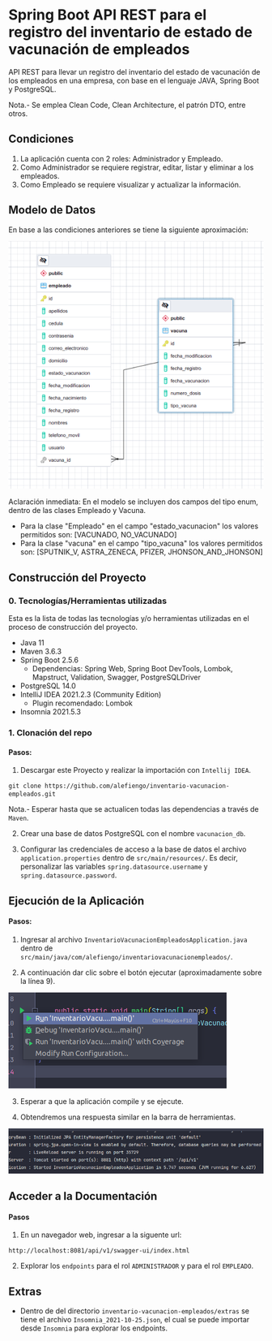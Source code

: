 # Spring Boot API REST para el registro del inventario de estado de vacunación de empleados

API REST para llevar un registro del inventario del estado de vacunación de los empleados 
en una empresa, con base en el lenguaje JAVA, Spring Boot y PostgreSQL.

Nota.- Se emplea Clean Code, Clean Architecture, el patrón DTO, entre otros.

## Condiciones

1. La aplicación cuenta con 2 roles: Administrador y Empleado.
2. Como Administrador se requiere registrar, editar, listar y eliminar a los empleados.
3. Como Empleado se requiere visualizar y actualizar la información.

## Modelo de Datos

En base a las condiciones anteriores se tiene la siguiente aproximación:

![](extras/img.png)

Aclaración inmediata: En el modelo se incluyen dos campos del tipo enum, dentro de las clases Empleado y Vacuna.

* Para la clase "Empleado" en el campo "estado_vacunacion" los valores permitidos son: [VACUNADO, NO_VACUNADO]
* Para la clase "vacuna" en el campo "tipo_vacuna" los valores permitidos son: [SPUTNIK_V, ASTRA_ZENECA, PFIZER, JHONSON_AND_JHONSON]

## Construcción del Proyecto

### 0. Tecnologías/Herramientas utilizadas

Esta es la lista de todas las tecnologías y/o herramientas utilizadas en el proceso de construcción del proyecto.

* Java 11
* Maven 3.6.3
* Spring Boot 2.5.6
  * Dependencias: Spring Web, Spring Boot DevTools, Lombok, Mapstruct, Validation, Swagger, PostgreSQLDriver
* PostgreSQL 14.0
* IntelliJ IDEA 2021.2.3 (Community Edition)
  * Plugin recomendado: Lombok
* Insomnia 2021.5.3

### 1. Clonación del repo

#### Pasos:

1) Descargar este Proyecto y realizar la importación con `Intellij IDEA`.
```
git clone https://github.com/alefiengo/inventario-vacunacion-empleados.git
```
Nota.- Esperar hasta que se actualicen todas las dependencias a través de `Maven`. 

2) Crear una base de datos PostgreSQL con el nombre `vacunacion_db`.

3) Configurar las credenciales de acceso a la base de datos el archivo `application.properties` dentro de `src/main/resources/`. 
Es decir, personalizar las variables `spring.datasource.username` y `spring.datasource.password`.

## Ejecución de la Aplicación

#### Pasos:

1) Ingresar al archivo `InventarioVacunacionEmpleadosApplication.java` dentro de `src/main/java/com/alefiengo/inventariovacunacionempleados/`.

2) A continuación dar clic sobre el botón ejecutar (aproximadamente sobre la línea 9).

![](extras/img3.png)

3) Esperar a que la aplicación compile y se ejecute.

4) Obtendremos una respuesta similar en la barra de herramientas.

![](extras/img2.png)

## Acceder a la Documentación

#### Pasos

 1) En un navegador web, ingresar a la siguente url:
```
http://localhost:8081/api/v1/swagger-ui/index.html
```

2) Explorar los `endpoints` para el rol `ADMINISTRADOR` y para el rol `EMPLEADO`.

## Extras

* Dentro de del directorio `inventario-vacunacion-empleados/extras` se tiene el archivo `Insomnia_2021-10-25.json`, el cual se puede importar desde `Insomnia` para explorar los endpoints.
